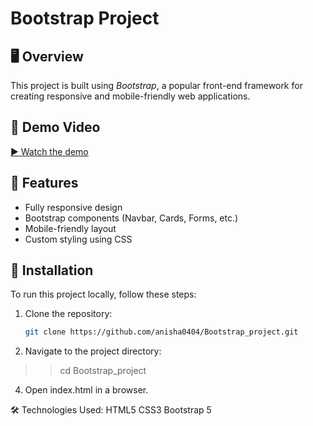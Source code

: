 # Bootstrap Project  

## 🖥 Overview  
This project is built using *Bootstrap*, a popular front-end framework for creating responsive and mobile-friendly web applications.  

## 🎥 Demo Video  
[▶ Watch the demo](https://drive.google.com/file/d/1nmG4ONMD37-JDRrrl7a-AdpeHW59THKg/view?usp=drive_link) 

## 🚀 Features  
- Fully responsive design  
- Bootstrap components (Navbar, Cards, Forms, etc.)  
- Mobile-friendly layout  
- Custom styling using CSS  

## 📂 Installation  
To run this project locally, follow these steps:  

1. Clone the repository:  
   ```sh
   git clone https://github.com/anisha0404/Bootstrap_project.git

2. Navigate to the project directory:
>>cd Bootstrap_project

4. Open index.html in a browser.

🛠 Technologies Used:
HTML5
CSS3
Bootstrap 5

